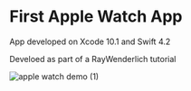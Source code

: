 # First Apple Watch App

App developed on Xcode 10.1 and Swift 4.2

Develoed as part of a RayWenderlich tutorial

![apple watch demo (1)](https://user-images.githubusercontent.com/7269894/60976279-c5c8a080-a303-11e9-8f87-f81c2d2a3935.gif)
